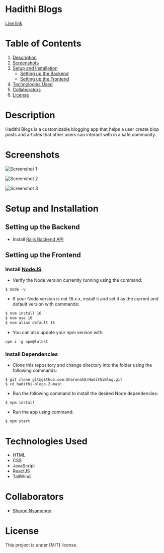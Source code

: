 # Hadithi Blogs

[Live link](https://hadithiblogs.netlify.app/ "Hadithi Blogs")

# Table of Contents

1. [Description](#description)
2. [Screenshots](#screenshots)
3. [Setup and Installation](#setup-and-installation)
   - [Setting up the Backend](#setting-up-the-backend)
   - [Setting up the Frontend](#setting-up-the-frontend)
4. [Technologies Used](#technologies-used)
5. [Collaborators](#collaborators)
6. [License](#license)

# Description
Hadithi Blogs is a customizable blogging app that helps a user create blop posts and articles that other users can interact with in a safe community.
# Screenshots
![Screenshot 1](https://github.com/Edward-ochieng/hadithi-blogs-2/blob/main/src/images/screenshot-1.png)

![Screenshot 2](https://github.com/Edward-ochieng/hadithi-blogs-2/blob/main/src/images/screenshot-2.png)

![Screenshot 3](https://github.com/Edward-ochieng/hadithi-blogs-2/blob/main/src/images/screenshot-3.png)
# Setup and Installation

## Setting up the Backend

- Install [Rails Backend API](https://github.com/Sharonah/Blog-app-backend)

## Setting up the Frontend

### Install [NodeJS](https://github.com/nodejs)
- Verify the Node version currently running using the command:

```
$ node -v
```
- If your Node version is not 16.x.x, install it and set it as the current and default version with commands:

```sh
$ nvm install 16
$ nvm use 16
$ nvm alias default 16
```

- You can also update your npm version with:

```
npm i -g npm@latest
```

### Install Dependencies
- Clone this repository and change directory into the folder using the following commands:
```
$ git clone git@github.com:Sharonah8/HadithiBlog.git
$ cd hadithi-blogs-2-main
```
- Run the following command to install the desired Node dependencies:

```
$ npm install
```
- Run the app using command:
```
$ npm start
```

# Technologies Used
- HTML
- CSS
- JavaScript
- ReactJS
- TailWind

# Collaborators
- [Sharon Nyamongo](https://github.com/Sharonah8)


# License
This project is under [MIT] license.
